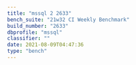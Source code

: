 ```yaml
---
title: "mssql 2 2633"
bench_suite: "21w32 CI Weekly Benchmark"
build_number: "2633"
dbprofile: "mssql"
classifier: ""
date: 2021-08-09T04:47:36
type: "bench"
---
```

